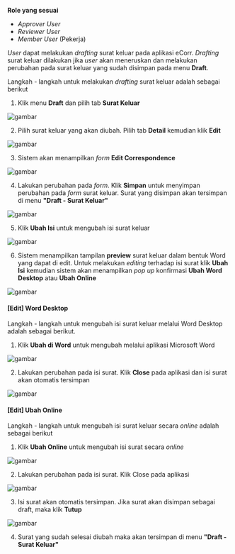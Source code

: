 **Role yang sesuai**

- *Approver User*
- *Reviewer User*
- *Member User* (Pekerja)

*User* dapat melakukan *drafting* surat keluar pada aplikasi eCorr. *Drafting* surat keluar dilakukan jika *user* akan meneruskan dan melakukan perubahan pada surat keluar yang sudah disimpan pada menu **Draft**.

Langkah - langkah untuk melakukan *drafting* surat keluar adalah sebagai berikut

1. Klik menu **Draft** dan pilih tab **Surat Keluar**

![gambar](SC_Surat_Keluar/SK18.png)

2. Pilih surat keluar yang akan diubah. Pilih tab **Detail** kemudian klik **Edit**

![gambar](SC_Surat_Keluar/SK19.png)

3. Sistem akan menampilkan *form* **Edit Correspondence**

![gambar](SC_Surat_Keluar/SK20.png)

4. Lakukan perubahan pada *form*. Klik **Simpan** untuk menyimpan perubahan pada *form* surat keluar. Surat yang disimpan akan tersimpan di menu **"Draft - Surat Keluar"**

![gambar](SC_Surat_Keluar/SK21.png)

5. Klik **Ubah Isi** untuk mengubah isi surat keluar

![gambar](SC_Surat_Keluar/SK22.png)

6. Sistem menampilkan tampilan **preview** surat keluar dalam bentuk Word yang dapat di edit. Untuk melakukan *editing* terhadap isi surat klik **Ubah Isi** kemudian sistem akan menampilkan *pop up* konfirmasi **Ubah Word Desktop** atau **Ubah Online**

![gambar](SC_Surat_Keluar/SK23.png)

#### [Edit] Word Desktop

Langkah - langkah untuk mengubah isi surat keluar melalui Word Desktop adalah sebagai berikut.

1. Klik **Ubah di Word** untuk mengubah melalui aplikasi Microsoft Word

![gambar](SC_Surat_Keluar/SK24.png)

2. Lakukan perubahan pada isi surat. Klik **Close** pada aplikasi dan isi surat akan otomatis tersimpan

![gambar](SC_Surat_Keluar/SK25.png)

#### [Edit] Ubah Online

Langkah - langkah untuk mengubah isi surat keluar secara *online* adalah sebagai berikut

1. Klik **Ubah Online** untuk mengubah isi surat secara *online*

![gambar](SC_Surat_Keluar/SK26.png)

2. Lakukan perubahan pada isi surat. Klik Close pada aplikasi

![gambar](SC_Surat_Keluar/SK27.png)

3. Isi surat akan otomatis tersimpan. Jika surat akan disimpan sebagai draft, maka klik **Tutup**

![gambar](SC_Surat_Keluar/SK28.png)

4. Surat yang sudah selesai diubah maka akan tersimpan di menu **"Draft - Surat Keluar"**
